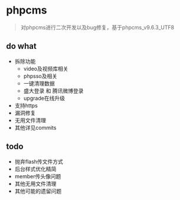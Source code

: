 # phpcms
> 对phpcms进行二次开发以及bug修复，基于phpcms_v9.6.3_UTF8

## do what
* 拆除功能
    * video及视频库相关
    * phpsso及相关
    * 一键清理数据
    * 盛大登录 和 腾讯微博登录
    * upgrade在线升级
* 支持https
* 漏洞修复
* 无用文件清理
* 其他详见commits

## todo
* 抛弃flash传文件方式
* 后台样式优化精简
* member传头像问题
* 其他无用文件清理
* 其他可能的遗留问题
